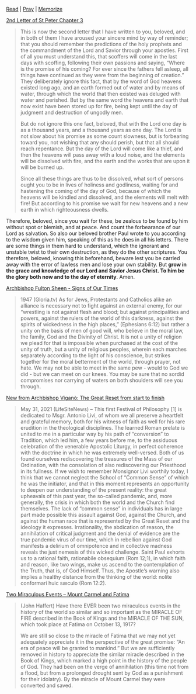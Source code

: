[Read](books.md) | 
[Pray](prayers.md) | 
[Memorize](memorize.md) 

[2nd Letter of St Peter Chapter 3]()  
>This is now the second letter that I have written to you, beloved, and in both of them I have aroused your sincere mind by way of reminder; that you should remember the predictions of the holy prophets and the commandment of the Lord and Savior through your apostles. First of all you must understand this, that scoffers will come in the last days with scoffing, following their own passions and saying, “Where is the promise of his coming? For ever since the fathers fell asleep, all things have continued as they were from the beginning of creation.” They deliberately ignore this fact, that by the word of God heavens existed long ago, and an earth formed out of water and by means of water, through which the world that then existed was deluged with water and perished. But by the same word the heavens and earth that now exist have been stored up for fire, being kept until the day of judgment and destruction of ungodly men.
>
>But do not ignore this one fact, beloved, that with the Lord one day is as a thousand years, and a thousand years as one day. The Lord is not slow about his promise as some count slowness, but is forbearing toward you, not wishing that any should perish, but that all should reach repentance. But the day of the Lord will come like a thief, and then the heavens will pass away with a loud noise, and the elements will be dissolved with fire, and the earth and the works that are upon it will be burned up.
>
>Since all these things are thus to be dissolved, what sort of persons ought you to be in lives of holiness and godliness, waiting for and hastening the coming of the day of God, because of which the heavens will be kindled and dissolved, and the elements will melt with fire! But according to his promise we wait for new heavens and a new earth in which righteousness dwells.
>
Therefore, beloved, since you wait for these, be zealous to be found by him without spot or blemish, and at peace. And count the forbearance of our Lord as salvation. So also our beloved brother Paul wrote to you according to the wisdom given him, speaking of this as he does in all his letters. There are some things in them hard to understand, which the ignorant and unstable twist to their own destruction, as they do the other scriptures. You therefore, beloved, knowing this beforehand, beware lest you be carried away with the error of lawless men and lose your own stability. But **grow in the grace and knowledge of our Lord and Savior Jesus Christ. To him be the glory both now and to the day of eternity**. Amen.

[Archbishop Fulton Sheen - Signs of Our Times](https://gloria.tv/post/8apV1vmiq9kEBvpUHBc7hzDg7)  
>1947 (Gloria.tv) As for Jews, Protestants and Catholics alike an alliance is necessary not to fight against an external enemy, for our “wrestling is not against flesh and blood; but against principalities and powers, against the rulers of the world of this darkness, against the spirits of wickedness in the high places,” (Ephesians 6:12) but rather a unity on the basis of men of good will, who believe in the moral law, the family, God and the Divinity of Christ. It is not a unity of religion we plead for that is impossible when purchased at the cost of the unity of truth, but a unity of religious peoples, wherein each marches separately according to the light of his conscience, but strikes together for the moral betterment of the world, through prayer, not hate. We may not be able to meet in the same pew - would to God we did - but we can meet on our knees. You may be sure that no sordid compromises nor carrying of waters on both shoulders will see you through.  

[New from Archbishop Viganò: The Great Reset from start to finish](https://www.lifesitenews.com/opinion/new-from-archbishop-vigano-the-great-reset-from-start-to-finish)  
>May 31, 2021 (LifeSiteNews) – This first Festival of Philosophy [1] is dedicated to Msgr. Antonio Livi, of whom we all preserve a heartfelt and grateful memory, both for his witness of faith as well for his rare erudition in the theological disciplines. The learned Roman prelate is united to me in a particular way by his path of “conversion” to Tradition, which led him, a few years before me, to the assiduous celebration of the venerable Apostolic Liturgy, in perfect coherence with the doctrine in which he was extremely well-versed. Both of us found ourselves rediscovering the treasures of the Mass of our Ordination, with the consolation of also rediscovering our Priesthood in its fullness. If we wish to remember Monsignor Livi worthily today, I think that we cannot neglect the School of “Common Sense” of which he was the initiator, and that in this moment represents an opportunity to deepen our understanding of the present reality: the great upheavals of this past year, the so-called pandemic, and, more generally, the crisis in which both the world and the Church find themselves. The lack of “common sense” in individuals has in large part made possible this assault against God, against the Church, and against the human race that is represented by the Great Reset and the ideology it expresses. Irrationality, the abdication of reason, the annihilation of critical judgment and the denial of evidence are the true pandemic virus of our time, which in rebellion against God manifests a delirium of omnipotence and in collective madness reveals the just nemesis of this wicked challenge. Saint Paul exhorts us to a rational faith, rationabile obsequium (Rom 12;1), in which faith and reason, like two wings, make us ascend to the contemplation of the Truth, that is, of God Himself. Thus, the Apostle’s warning also implies a healthy distance from the thinking of the world: nolite conformari huic sæculo (Rom 12:2).  

[Two Miraculous Events – Mount Carmel and Fatima](https://www.bluearmy.com/two-miraculous-events-mount-carmel-and-fatima-and-the-rain-of-graces/)  
>(John Haffert) Have there EVER been two miraculous events in the history of the world so similar and so important as the MIRACLE OF FIRE described in the Book of Kings and the MIRACLE OF THE SUN, which took place at Fatima on October 13, 1917?  
>
>We are still so close to the miracle of Fatima that we may not yet adequately appreciate it in the perspective of the great promise: “An era of peace will be granted to mankind.” But we are sufficiently removed in history to appreciate the similar miracle described in the Book of Kings, which marked a high point in the history of the people of God. They had been on the verge of annihilation (this time not from a flood, but from a prolonged drought sent by God as a punishment for their idolatry). By the miracle of Mount Carmel they were converted and saved.  
